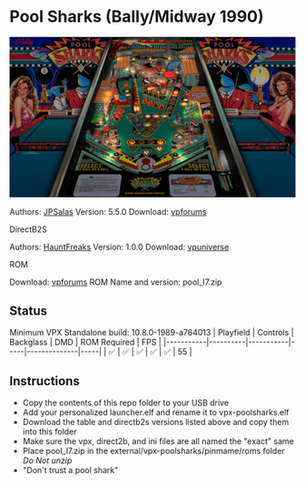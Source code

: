 # Pool Sharks (Bally/Midway 1990)

![Table Preview](../../images/vpx-pool-sharks-preview.jpg)

Authors: [JPSalas](https://www.vpforums.org/index.php?showuser=277)
Version: 5.5.0
Download: [vpforums](https://www.vpforums.org/index.php?app=downloads&showfile=13790)

DirectB2S

Authors: [HauntFreaks](https://vpuniverse.com/profile/5216-hauntfreaks/)
Version: 1.0.0
Download: [vpuniverse](https://vpuniverse.com/files/file/16155-pool-sharks-bally-1990-b2s-with-full-dmd/)

ROM

Download: [vpforums](https://www.vpforums.org/index.php?app=downloads&showfile=947)
ROM Name and version: pool_l7.zip

## Status 

Minimum VPX Standalone build: 10.8.0-1989-a764013
| Playfield | Controls | Backglass | DMD | ROM Required | FPS | 
|-----------|----------|-----------|-----|--------------|-----|
| :white_check_mark: | :white_check_mark: | :white_check_mark: | :white_check_mark: | :white_check_mark: | 55 |

## Instructions

- Copy the contents of this repo folder to your USB drive
- Add your personalized launcher.elf and rename it to vpx-poolsharks.elf
- Download the table and directb2s versions listed above and copy them into this folder
- Make sure the vpx, direct2b, and ini files are all named the "exact" same
- Place pool_l7.zip in the external/vpx-poolsharks/pinmame/roms folder *Do Not unzip*
- "Don't trust a pool shark"

